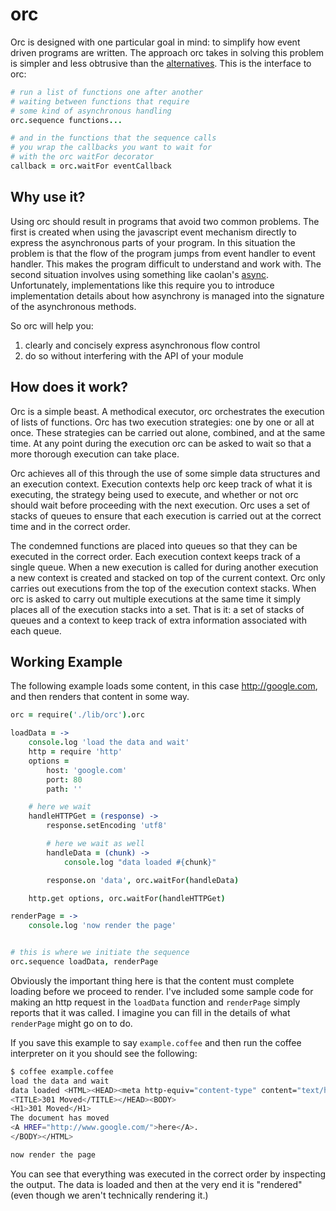 # orc

Orc is designed with one particular goal in mind: to simplify how event driven
programs are written. The approach orc takes in solving this problem is simpler
and less obtrusive than the [alternatives](https://github.com/caolan/async).
This is the interface to orc:

```coffeescript
# run a list of functions one after another
# waiting between functions that require
# some kind of asynchronous handling
orc.sequence functions...

# and in the functions that the sequence calls
# you wrap the callbacks you want to wait for
# with the orc waitFor decorator
callback = orc.waitFor eventCallback
```

## Why use it?

Using orc should result in programs that avoid two common problems. The first
is created when using the javascript event mechanism directly to express the
asynchronous parts of your program. In this situation the problem is that the
flow of the program jumps from event handler to event handler. This makes the
program difficult to understand and work with. The second situation involves
using something like caolan's [async](https://github.com/caolan/async).
Unfortunately, implementations like this require you to introduce implementation
details about how asynchrony is managed into the signature of the asynchronous
methods.

So orc will help you:

1. clearly and concisely express asynchronous flow control
2. do so without interfering with the API of your module

## How does it work?

Orc is a simple beast. A methodical executor, orc orchestrates the execution of
lists of functions. Orc has two execution strategies: one by one or all at once.
These strategies can be carried out alone, combined, and at the same time. At
any point during the execution orc can be asked to wait so that a more thorough
execution can take place.

Orc achieves all of this through the use of some simple data structures and an
execution context. Execution contexts help orc keep track of what it is
executing, the strategy being used to execute, and whether or not orc should
wait before proceeding with the next execution. Orc uses a set of stacks of
queues to ensure that each execution is carried out at the correct time and in
the correct order.

The condemned functions are placed into queues so that they can be executed in
the correct order. Each execution context keeps track of a single queue. When
a new execution is called for during another execution a new context is created
and stacked on top of the current context. Orc only carries out executions from
the top of the execution context stacks. When orc is asked to carry out multiple
executions at the same time it simply places all of the execution stacks into a
set. That is it: a set of stacks of queues and a context to keep track of extra
information associated with each queue.

## Working Example

The following example loads some content, in this case http://google.com, and
then renders that content in some way.

```coffeescript
orc = require('./lib/orc').orc

loadData = ->
    console.log 'load the data and wait'
    http = require 'http'
    options =
        host: 'google.com'
        port: 80
        path: ''

    # here we wait
    handleHTTPGet = (response) ->
        response.setEncoding 'utf8'

        # here we wait as well
        handleData = (chunk) ->
            console.log "data loaded #{chunk}"

        response.on 'data', orc.waitFor(handleData)

    http.get options, orc.waitFor(handleHTTPGet)

renderPage = ->
    console.log 'now render the page'


# this is where we initiate the sequence
orc.sequence loadData, renderPage
```

Obviously the important thing here is that the content must complete loading
before we proceed to render. I've included some sample code for making an http
request in the `loadData` function and `renderPage` simply reports that it was
called. I imagine you can fill in the details of what `renderPage` might go on
to do.

If you save this example to say `example.coffee` and then run the coffee
interpreter on it you should see the following:

```bash
$ coffee example.coffee
load the data and wait
data loaded <HTML><HEAD><meta http-equiv="content-type" content="text/html;charset=utf-8">
<TITLE>301 Moved</TITLE></HEAD><BODY>
<H1>301 Moved</H1>
The document has moved
<A HREF="http://www.google.com/">here</A>.
</BODY></HTML>

now render the page
```

You can see that everything was executed in the correct order by inspecting the
output. The data is loaded and then at the very end it is "rendered" (even
though we aren't technically rendering it.)
